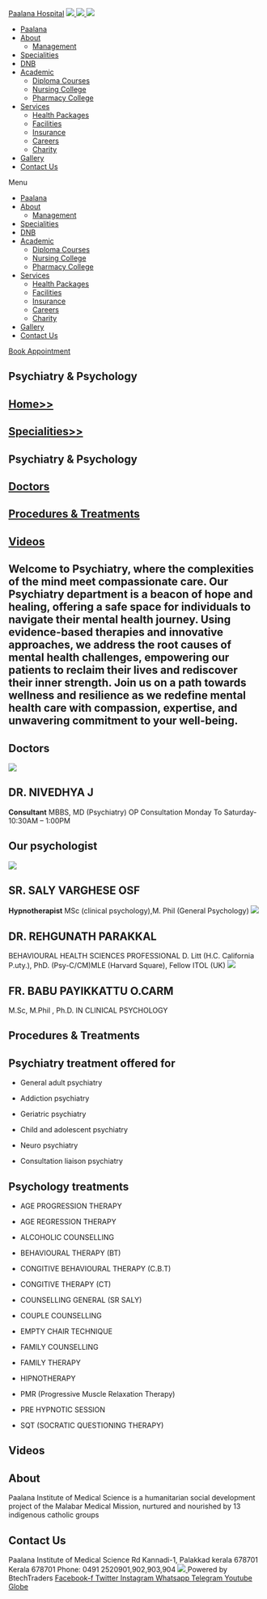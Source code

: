 [Paalana Hospital](https://paalana.in/psychiatry-psychology/<https:/paalana.in> "Paalana Hospital")
[ ![](https://paalana.in/wp-content/uploads/2022/08/Untitled-2.png) ](https://paalana.in/psychiatry-psychology/<https:/paalana.in/>)
[ ![](https://paalana.in/wp-content/uploads/2024/09/Group-883-1024x295.png) ](https://paalana.in/psychiatry-psychology/<https:/paalana.in/>)
![](https://paalana.in/wp-content/uploads/2024/09/164073682_3625173097592065_7499118900655108432_n-1-1.jpg)
  * [Paalana](https://paalana.in/psychiatry-psychology/<https:/paalana.in/>)
  * [About](https://paalana.in/psychiatry-psychology/<https:/paalana.in/about/>)
    * [Management](https://paalana.in/psychiatry-psychology/<https:/paalana.in/management/>)
  * [Specialities](https://paalana.in/psychiatry-psychology/<https:/paalana.in/specialities/>)
  * [DNB](https://paalana.in/psychiatry-psychology/<https:/paalana.in/diplomate-national-board-dnb/>)
  * [Academic](https://paalana.in/psychiatry-psychology/<#>)
    * [Diploma Courses](https://paalana.in/psychiatry-psychology/<https:/paalana.in/academic/>)
    * [Nursing College](https://paalana.in/psychiatry-psychology/<https:/sanjocollegeofnursing.org/>)
    * [Pharmacy College](https://paalana.in/psychiatry-psychology/<http:/www.sanjocps.com/>)
  * [Services](https://paalana.in/psychiatry-psychology/<#>)
    * [Health Packages](https://paalana.in/psychiatry-psychology/<https:/paalana.in/health-packages/>)
    * [Facilities](https://paalana.in/psychiatry-psychology/<https:/paalana.in/facilities/>)
    * [Insurance](https://paalana.in/psychiatry-psychology/<https:/paalana.in/insurance/>)
    * [Careers](https://paalana.in/psychiatry-psychology/<https:/paalana.in/careers/>)
    * [Charity](https://paalana.in/psychiatry-psychology/<https:/paalana.in/charity/>)
  * [Gallery](https://paalana.in/psychiatry-psychology/<https:/paalana.in/our-gallery/>)
  * [Contact Us](https://paalana.in/psychiatry-psychology/<https:/paalana.in/contact-us/>)


Menu
  * [Paalana](https://paalana.in/psychiatry-psychology/<https:/paalana.in/>)
  * [About](https://paalana.in/psychiatry-psychology/<https:/paalana.in/about/>)
    * [Management](https://paalana.in/psychiatry-psychology/<https:/paalana.in/management/>)
  * [Specialities](https://paalana.in/psychiatry-psychology/<https:/paalana.in/specialities/>)
  * [DNB](https://paalana.in/psychiatry-psychology/<https:/paalana.in/diplomate-national-board-dnb/>)
  * [Academic](https://paalana.in/psychiatry-psychology/<#>)
    * [Diploma Courses](https://paalana.in/psychiatry-psychology/<https:/paalana.in/academic/>)
    * [Nursing College](https://paalana.in/psychiatry-psychology/<https:/sanjocollegeofnursing.org/>)
    * [Pharmacy College](https://paalana.in/psychiatry-psychology/<http:/www.sanjocps.com/>)
  * [Services](https://paalana.in/psychiatry-psychology/<#>)
    * [Health Packages](https://paalana.in/psychiatry-psychology/<https:/paalana.in/health-packages/>)
    * [Facilities](https://paalana.in/psychiatry-psychology/<https:/paalana.in/facilities/>)
    * [Insurance](https://paalana.in/psychiatry-psychology/<https:/paalana.in/insurance/>)
    * [Careers](https://paalana.in/psychiatry-psychology/<https:/paalana.in/careers/>)
    * [Charity](https://paalana.in/psychiatry-psychology/<https:/paalana.in/charity/>)
  * [Gallery](https://paalana.in/psychiatry-psychology/<https:/paalana.in/our-gallery/>)
  * [Contact Us](https://paalana.in/psychiatry-psychology/<https:/paalana.in/contact-us/>)


[ Book Appointment ](https://paalana.in/psychiatry-psychology/<https:/bit.ly/pmchysan>)
## Psychiatry & Psychology
## [Home>>](https://paalana.in/psychiatry-psychology/<https:/paalana.in>)
## [Specialities>>](https://paalana.in/psychiatry-psychology/<https:/paalana.in/specialities/>)
## Psychiatry & Psychology
## [Doctors](https://paalana.in/psychiatry-psychology/<#docs>)
## [Procedures & Treatments](https://paalana.in/psychiatry-psychology/<#pros>)
## [Videos](https://paalana.in/psychiatry-psychology/<#videos>)
## Welcome to Psychiatry, where the complexities of the mind meet compassionate care. Our Psychiatry department is a beacon of hope and healing, offering a safe space for individuals to navigate their mental health journey. Using evidence-based therapies and innovative approaches, we address the root causes of mental health challenges, empowering our patients to reclaim their lives and rediscover their inner strength. Join us on a path towards wellness and resilience as we redefine mental health care with compassion, expertise, and unwavering commitment to your well-being.
## Doctors
![](https://paalana.in/wp-content/uploads/2024/11/dr-nivedhyaPsychiatry-1-1.png)
## DR. NIVEDHYA J 
**Consultant**
MBBS, MD (Psychiatry)
OP Consultation
Monday To Saturday- 
10:30AM – 1:00PM
## Our psychologist
![](https://paalana.in/wp-content/uploads/2024/06/placeholder-doctor-f-320x320-square-9c4abe4ca005f6f527398a211de9d9fe-5edf159a13402.jpg)
## SR. SALY VARGHESE OSF 
**Hypnotherapist**
MSc (clinical psychology),M. Phil (General Psychology)
![](https://paalana.in/wp-content/uploads/2024/06/doctor-placeholder-male.jpg)
## DR. REHGUNATH PARAKKAL 
BEHAVIOURAL HEALTH SCIENCES PROFESSIONAL
D. Litt (H.C. California P.uty.), PhD. (Psy-C/CM)MLE (Harvard Square), Fellow ITOL (UK)
![](https://paalana.in/wp-content/uploads/2024/06/doctor-placeholder-male.jpg)
## FR. BABU PAYIKKATTU O.CARM
M.Sc, M.Phil , Ph.D. IN CLINICAL PSYCHOLOGY
## Procedures & Treatments
## Psychiatry treatment offered for
  * General adult psychiatry
  * Addiction psychiatry
  * Geriatric psychiatry


  * Child and adolescent psychiatry
  * Neuro psychiatry
  * Consultation liaison psychiatry


## Psychology treatments
  * AGE PROGRESSION THERAPY
  * AGE REGRESSION THERAPY
  * ALCOHOLIC COUNSELLING
  * BEHAVIOURAL THERAPY (BT)
  * CONGITIVE BEHAVIOURAL THERAPY (C.B.T) 
  * CONGITIVE THERAPY (CT)
  * COUNSELLING GENERAL (SR SALY)
  * COUPLE COUNSELLING


  * EMPTY CHAIR TECHNIQUE
  * FAMILY COUNSELLING
  * FAMILY THERAPY
  * HIPNOTHERAPY
  * PMR (Progressive Muscle Relaxation Therapy)
  * PRE HYPNOTIC SESSION
  * SQT (SOCRATIC QUESTIONING THERAPY)


## Videos
## About
Paalana Institute of Medical Science is a humanitarian social development project of the Malabar Medical Mission, nurtured and nourished by 13 indigenous catholic groups 
## Contact Us
Paalana Institute of Medical Science Rd
Kannadi-1, Palakkad kerala 678701
Kerala 678701
Phone: 0491 2520901,902,903,904
[ ](https://paalana.in/psychiatry-psychology/<https:/www.facebook.com/paalana.pims>) [ ](https://paalana.in/psychiatry-psychology/<https:/www.instagram.com/paalana_hospital/>) [ ](https://paalana.in/psychiatry-psychology/<https:/www.youtube.com/@paalanainstituteofmedicals9226>)
[ ![](https://paalana.in/wp-content/uploads/2024/09/Group-884.png) ](https://paalana.in/psychiatry-psychology/<https:/paalana.in/>)
Powered by BtechTraders
[ Facebook-f ](https://paalana.in/psychiatry-psychology/<https:/www.facebook.com/btechtraderspage/>) [ Twitter ](https://paalana.in/psychiatry-psychology/<https:/twitter.com/BtechTraders>) [ Instagram ](https://paalana.in/psychiatry-psychology/<https:/www.instagram.com/btech_traders/>) [ Whatsapp ](https://paalana.in/psychiatry-psychology/<https:wa.me/+919447090274>) [ Telegram ](https://paalana.in/psychiatry-psychology/<https:/t.me/stockexTrading>) [ Youtube ](https://paalana.in/psychiatry-psychology/<https:/www.youtube.com/c/Btechtraders>) [ Globe ](https://paalana.in/psychiatry-psychology/<https:/btechtraders.com/>)
